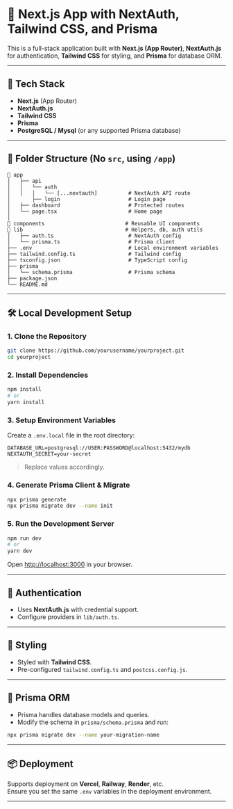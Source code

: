 # 🔐 Next.js App with NextAuth, Tailwind CSS, and Prisma

This is a full-stack application built with **Next.js (App Router)**, **NextAuth.js** for authentication, **Tailwind CSS** for styling, and **Prisma** for database ORM.

---

## 🚀 Tech Stack

- **Next.js** (App Router)
- **NextAuth.js**
- **Tailwind CSS**
- **Prisma**
- **PostgreSQL / Mysql** (or any supported Prisma database)

---

## 📂 Folder Structure (No `src`, using `/app`)

```
📁 app
│   ├── api
│   │   └── auth
│   │   │   └── [...nextauth]          # NextAuth API route
│       ├── login                      # Login page
│   ├── dashboard                      # Protected routes
│   └── page.tsx                       # Home page
│
📁 components                          # Reusable UI components
📁 lib                                 # Helpers, db, auth utils
│   ├── auth.ts                        # NextAuth config
│   └── prisma.ts                      # Prisma client
├── .env                               # Local environment variables
├── tailwind.config.ts                 # Tailwind config
├── tsconfig.json                      # TypeScript config
├── prisma
│   └── schema.prisma                  # Prisma schema
├── package.json
└── README.md
```

---

## 🛠️ Local Development Setup

### 1. **Clone the Repository**

```bash
git clone https://github.com/yourusername/yourproject.git
cd yourproject
```

### 2. **Install Dependencies**

```bash
npm install
# or
yarn install
```

### 3. **Setup Environment Variables**

Create a `.env.local` file in the root directory:

```env
DATABASE_URL=postgresql://USER:PASSWORD@localhost:5432/mydb
NEXTAUTH_SECRET=your-secret
```

> Replace values accordingly.

### 4. **Generate Prisma Client & Migrate**

```bash
npx prisma generate
npx prisma migrate dev --name init
```

### 5. **Run the Development Server**

```bash
npm run dev
# or
yarn dev
```

Open [http://localhost:3000](http://localhost:3000) in your browser.

---

## 🔐 Authentication

- Uses **NextAuth.js** with credential support.
- Configure providers in `lib/auth.ts`.

---

## 🎨 Styling

- Styled with **Tailwind CSS**.
- Pre-configured `tailwind.config.ts` and `postcss.config.js`.

---

## 🧩 Prisma ORM

- Prisma handles database models and queries.
- Modify the schema in `prisma/schema.prisma` and run:

```bash
npx prisma migrate dev --name your-migration-name
```

---

## 📦 Deployment

Supports deployment on **Vercel**, **Railway**, **Render**, etc.  
Ensure you set the same `.env` variables in the deployment environment.

---
